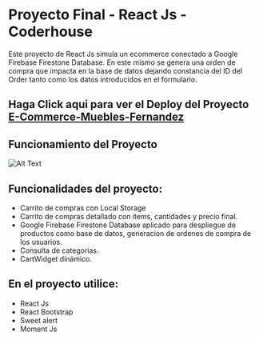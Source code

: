 # Proyecto Final - React Js - Coderhouse

Este proyecto de React Js simula un ecommerce conectado a Google Firebase Firestone Database. En este mismo se genera una orden de compra que impacta en la base de datos dejando constancia del ID del Order tanto como los datos introducidos en el formulario.

## Haga Click aqui para ver el Deploy del Proyecto  [E-Commerce-Muebles-Fernandez](https://muebles-fernandez.vercel.app/)

## Funcionamiento del Proyecto
![Alt Text](proyecto.gif)

## Funcionalidades del proyecto:
* Carrito de compras con Local Storage
* Carrito de compras detallado con items, cantidades y precio final.
* Google Firebase Firestone Database aplicado para despliegue de productos como base de datos, generacion de ordenes de compra de los usuarios.
* Consulta de categorias.
* CartWidget dinámico.

## En el proyecto utilice:

* React Js
* React Bootstrap
* Sweet alert
* Moment Js 


